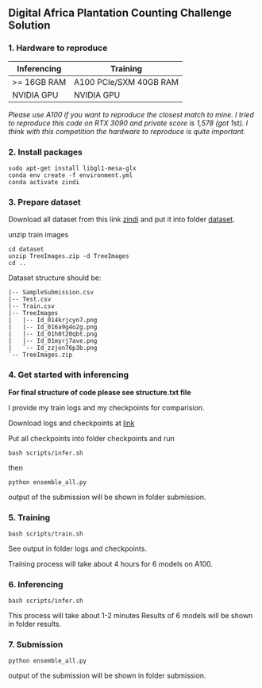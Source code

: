 ## Digital Africa Plantation Counting Challenge Solution

### 1. Hardware to reproduce

|Inferencing|Training|
|-----------|--------|
|>= 16GB RAM | A100 PCIe/SXM 40GB RAM|
|NVIDIA GPU  | NVIDIA GPU |

*Please 
use A100 if you want to reproduce the closest match to mine. I tried to reproduce this code on RTX 3090 and private score is 1,578 (got 1st). I think with this competition the hardware to reproduce is quite important.*

### 2. Install packages

```
sudo apt-get install libgl1-mesa-glx
conda env create -f environment.yml
conda activate zindi
```

### 3. Prepare dataset

Download all dataset from this link [zindi](https://zindi.africa/competitions/digital-africa-plantation-counting-challenge/data) and put it into folder [dataset](dataset).

unzip train images
```
cd dataset
unzip TreeImages.zip -d TreeImages
cd ..
```
Dataset structure should be:

```
|-- SampleSubmission.csv
|-- Test.csv
|-- Train.csv
|-- TreeImages
|   |-- Id_014krjcyn7.png
|   |-- Id_016a9g4o2g.png
|   |-- Id_01h0t20qbt.png
|   |-- Id_01myrj7ave.png
|   `-- Id_zzjon76p3b.png
`-- TreeImages.zip
```

### 4. Get started with inferencing
**For final structure of code please see structure.txt file**

I provide my train logs and my checkpoints for comparision.

Download logs and checkpoints at [link](https://drive.google.com/drive/folders/177gsnYAohHwgnVJViHHvayNxUE382JcY?usp=sharing)

Put all checkpoints into folder checkpoints and run

```
bash scripts/infer.sh
```
then
```
python ensemble_all.py
```
output of the submission will be shown in folder submission.

### 5. Training

```
bash scripts/train.sh
```
See output in folder logs and checkpoints. 

Training process will take about 4 hours for 6 models on A100.

### 6. Inferencing

```
bash scripts/infer.sh
```
This process will take about 1-2 minutes
Results of 6 models will be shown in folder results.

### 7. Submission

```
python ensemble_all.py
```

output of the submission will be shown in folder submission.


